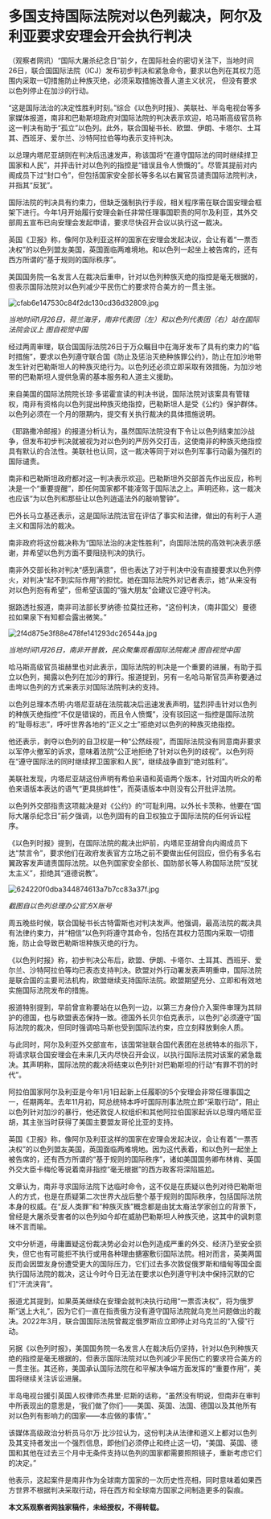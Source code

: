 # 多国支持国际法院对以色列裁决，阿尔及利亚要求安理会开会执行判决

（观察者网讯）“国际大屠杀纪念日”前夕，在国际社会的密切关注下，当地时间26日，联合国国际法院（ICJ）发布初步判决和紧急命令，要求以色列在其权力范围内采取一切措施防止种族灭绝，必须采取措施改善人道主义状况，
但没有要求以色列停止在加沙的行动。

“这是国际法治的决定性胜利时刻。”综合《以色列时报》、美联社、半岛电视台等多家媒体报道，南非和巴勒斯坦政府对国际法院的判决表示欢迎，哈马斯高级官员称这一判决有助于“孤立”以色列。此外，联合国秘书长、欧盟、伊朗、卡塔尔、土耳其、西班牙、爱尔兰、沙特阿拉伯等均表示支持判决。

以总理内塔尼亚胡则在判决后迅速发声，称该国将“在遵守国际法的同时继续捍卫国家和人民”，并抨击针对以色列的指控是“错误且令人愤慨的”。尽管其提前对内阁成员下过“封口令”，但包括国家安全部长等多名以右翼官员谴责国际法院判决，并指其“反犹”。

国际法院的判决具有约束力，但缺乏强制执行手段，相关程序需在联合国安理会框架下进行。今年1月开始履行安理会新任非常任理事国职责的阿尔及利亚，其外交部周五宣布已向安理会发起申请，要求尽快召开会议以执行这一裁决。

英国《卫报》称，像阿尔及利亚这样的国家在安理会发起决议，会让有着“一票否决权”的以色列盟友美国，英国面临两难境地。和以色列一起坐上被告席的，还有西方所谓的“基于规则的国际秩序”。

美国国务院一名发言人在裁决后重申，针对以色列种族灭绝的指控是毫无根据的，但表示国际法院对以色列减少平民伤亡的要求符合美方的一贯主张。

![cfab6e147530c84f2dc130cd36d32809.jpg](https://raw.githubusercontent.com/qqhsx/qqnews_image/main/2024/01/27/多国支持国际法院对以色列裁决，阿尔及利亚要求安理会开会执行判决/cfab6e147530c84f2dc130cd36d32809.jpg)

_当地时间1月26日，荷兰海牙，南非代表团（左）和以色列代表团（右）站在国际法院会议上 图自视觉中国_

经过两周审理，联合国国际法院26日于万众瞩目中在海牙发布了具有约束力的“临时措施”，要求以色列遵守联合国《防止及惩治灭绝种族罪公约》，防止在加沙地带发生针对巴勒斯坦人的种族灭绝行为。以色列还必须立即采取有效措施，为加沙地带的巴勒斯坦人提供急需的基本服务和人道主义援助。

来自美国的国际法院院长琼·多诺霍宣读的判决书说，国际法院对该案具有管辖权，南非有资格向以色列提出种族灭绝指控，巴勒斯坦人是受《公约》保护群体。以色列必须在一个月的限期内，提交有关执行裁决的具体措施说明。

《耶路撒冷邮报》的报道分析认为，虽然国际法院没有下令让以色列结束加沙战争，但发布初步判决就被视为对以色列的严厉外交打击，这使南非的种族灭绝指控具有默认的合法性。美联社也认同，这一裁决等同于对以色列军事行动最为强烈的国际谴责。

南非和巴勒斯坦政府都对这一判决表示欢迎。巴勒斯坦外交部首先作出反应，称判决是一个“重要提醒”，即任何国家都不能凌驾于国际法之上。声明还称，这一裁决也应该“为以色列和那些让以色列逍遥法外的敲响警钟”。

巴外长马立基还表示，这是国际法院法官在评估了事实和法律，做出的有利于人道主义和国际法的裁决。

南非政府将这份裁决称为“国际法治的决定性胜利”，向国际法院的高效判决表示感谢，并希望以色列方面不要阻挠判决的执行。

南非外交部长称对判决“感到满意”，但也表达了对于判决中没有直接要求以色列停火，对判决“起不到实际作用”的担忧。她在国际法院外对记者表示，她“从来没有对以色列抱有希望”，但希望该国的“强大朋友”会建议它遵守判决。

据路透社报道，南非司法部长罗纳德·拉莫拉还称，“这份判决，（南非国父）曼德拉如果泉下有知都会露出微笑。”

![2f4d875e3f88e478fe141293dc26544a.jpg](https://raw.githubusercontent.com/qqhsx/qqnews_image/main/2024/01/27/多国支持国际法院对以色列裁决，阿尔及利亚要求安理会开会执行判决/2f4d875e3f88e478fe141293dc26544a.jpg)

 _当地时间1月26日，南非开普敦，民众聚集观看国际法院裁决 图自视觉中国_

哈马斯高级官员祖赫里也对此表示，国际法院的判决是一个重要的进展，有助于孤立以色列，揭露以色列在加沙的罪行。报道提到，另有一名哈马斯官员声称要通过击垮以色列的方式来表示对国际法院判决的支持。

以色列总理本杰明·内塔尼亚胡在法院裁决后迅速发表声明，猛烈抨击针对以色列的种族灭绝指控“不仅是错误的，而且令人愤慨”，没有驳回这一指控是国际法院的“耻辱标志”，呼吁世界各地的“正义之士”拒绝对以色列的种族灭绝指控。

他还表示，剥夺以色列的自卫权是一种“公然歧视”，而国际法院没有同意南非要求以军停火撤军的诉求，意味着法院“公正地拒绝了针对以色列的歧视”。以色列将在“遵守国际法的同时继续捍卫国家和人民”，继续战争直到“绝对胜利”。

美联社发现，内塔尼亚胡这份声明有希伯来语和英语两个版本，针对国内听众的希伯来语版本表达的语气“更具挑衅性”，而英语版本中则没有公开批评法院。

以色列外交部指责这项裁决是对《公约》的“可耻利用。以外长卡茨称，他要在“国际大屠杀纪念日”前夕强调，以色列固有的自卫权独立于国际法院的任何诉讼程序。

《以色列时报》提到，在国际法院的裁决出炉前，内塔尼亚胡曾向内阁成员下达“禁言令”，要求他们在政府发表官方立场之前不要做出任何回应，但仍有多名右翼政客发声谴责国际法院。以色列国家安全部长、国防部长等人称国际法院“反犹太主义”，拒绝其“道德说教”。

![624220f0dba344874613a7b7cc83a37f.jpg](https://raw.githubusercontent.com/qqhsx/qqnews_image/main/2024/01/27/多国支持国际法院对以色列裁决，阿尔及利亚要求安理会开会执行判决/624220f0dba344874613a7b7cc83a37f.jpg)

_截图自以色列总理办公官方X账号_

周五晚些时候，联合国秘书长古特雷斯也对判决发声。他强调，最高法院的裁决具有法律约束力，并“相信”以色列将遵守其命令，包括在其权力范围内采取一切措施，防止会导致巴勒斯坦种族灭绝的行为。

《以色列时报》称，初步判决公布后，欧盟、伊朗、卡塔尔、土耳其、西班牙、爱尔兰、沙特阿拉伯等均已表态支持判决。欧盟对外行动署发表声明重申，国际法院是联合国的主要司法机构，欧盟继续支持国际法院。欧盟期望充分、立即和有效地实施国际法院发布的措施。

报道特别提到，早前曾宣称要站在以色列一边，以第三方身份介入案件审理为其辩护的德国，也与欧盟表态保持一致。德国外长贝尔伯克表示，以色列“必须遵守”国际法院的裁决，但同时强调哈马斯也受到国际法约束，应立刻释放剩余人质。

与此同时，阿尔及利亚外交部宣布，该国常驻联合国代表团在总统特本的指示下，将请求联合国安理会在未来几天内尽快召开会议，以执行国际法院对该案的紧急裁决。其声明称，国际法院的裁决将结束以色列针对巴勒斯坦的行动“有罪不罚的时代”。

阿拉伯国家阿尔及利亚是今年1月1日起新上任履职的5个安理会非常任理事国之一，任期两年。去年11月初，阿总统特本呼吁国际刑事法院立即“采取行动”，阻止以色列针对加沙的暴行，他还敦促人权组织和其他阿拉伯国家起诉以总理内塔尼亚胡，其主张当时获得了美国主要盟友哥伦比亚的支持。

英国《卫报》称，像阿尔及利亚这样的国家在安理会发起决议，会让有着“一票否决权”的以色列盟友美国，英国面临两难境地。因为这代表着，和以色列一起坐上被告席的，还有西方所谓的“基于规则的国际秩序”，诸如美国国务卿布林肯、英国外交大臣卡梅伦等说着南非指控“毫无根据”的西方政客将深陷尴尬。

文章认为，南非寻求国际法院下达临时命令，这不仅是在质疑以色列对待巴勒斯坦人的方式，也是在质疑第二次世界大战后整个基于规则的国际秩序，包括国际法院本身的权威。在“反人类罪”和“种族灭族”概念都是由犹太裔法学家创立的背景下，曾经是大屠杀受害者的以色列如今却在威胁巴勒斯坦人种族灭绝，这其中的讽刺意味不言而喻。

文中分析道，毋庸置疑这份裁决势必会对以色列造成严重的外交、经济乃至安全损失，但它也有可能拒不执行或用各种理由搪塞敷衍国际法院。相对而言，英美两国反而会因盟友身份遭受更大的国际压力，它们过去多次敦促俄罗斯和缅甸等国全面执行国际法院的裁决，这让今时今日无法在要求以色列遵守判决中保持沉默的它们“汗流浃背”。

报道尤其提到，如果英美继续在安理会就判决执行动用“一票否决权”，将为俄罗斯“送上大礼”，因为它们一直在指责俄方没有遵守国际法院就乌克兰问题做出的裁决。2022年3月，联合国国际法院曾裁定俄罗斯应立即停止对乌克兰的“入侵”行动。

另据《以色列时报》，美国国务院一名发言人在裁决后仍坚持，针对以色列种族灭绝的指控是毫无根据的，但表示国际法院对以色列减少平民伤亡的要求符合美方的一贯主张。其还称，美国承认国际法院在和平解决争端方面发挥的“重要作用”，美国将继续关注诉讼进展。

半岛电视台援引英国人权律师杰弗里·尼斯的话称，“虽然没有明说，但南非在审判中所表现出的意思是，‘我们做了你们——美国、英国、法国、德国以及其他所有对以色列有影响力的国家——本应做的事情’。”

该媒体高级政治分析员马尔万·比沙拉认为，这份判决从法律和道义上都对以色列及其支持者发出一个强烈信息，即他们必须停止和终止这一切，“美国、英国、德国和其他在过去三个月中无条件支持以色列的国家都需要照照镜子，重新考虑它们的决定。”

他表示，这起案件是南非作为全球南方国家的一次历史性亮相，同时意味着如果西方世界不根据判决采取行动，将在西方和全球南方国家之间制造更多的裂痕。

**本文系观察者网独家稿件，未经授权，不得转载。**

